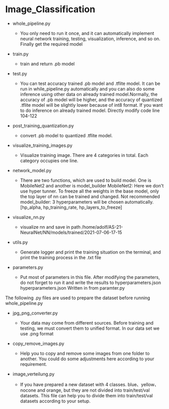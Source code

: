 # Image_Classification
* whole_pipeline.py
     * You only need to run it once, and it can automatically implement neural network training, testing, visualization, inference, and so on. Finally get the required model

* train.py
     * train and return .pb model

* test.py
     * You can test accuracy trained .pb model and .tflite model. It can be run in while_pipeline.py automatically and you can also do some inference using other data on already trained model.Normally, the accuracy of .pb model will be higher, and the accuracy of quantized .tflite model will be slightly lower because of int8 format. If you want to do inference on already trained model. Directly modify code line 104-122 

* post_training_quantization.py
     * convert .pb model to quantized .tflite model.

* visualize_training_images.py
     * Visualize training image. There are 4 categories in total. Each category occupies one line.

* network_model.py
     * There are two functions, which are used to build model. One is MobileNet2 and another is model_builder
MobileNet2: Here we don't use hyper tunner. To freeze all the weights in the base model, only the top layer of nn can be trained and changed. Not recommended
model_builder: 3 hyperparameters will be chosen automatically. [hp_alpha, hp_training_rate, hp_layers_to_freeze]

* visualize_nn.py
     * visualize nn and save in path /home/adolf/AS-21-NeuralNet/NN/models/trained/2021-07-06-17-15

* utils.py
     * Generate logger and print the training situation on the terminal, and print the training process in the .txt file

* parameters.py
     * Put most of parameters in this file. After modifying the parameters, do not forget to run it and write the results to hyperparameters.json
hyperparameters.json Written in from paramter.py


The following .py files are used to prepare the dataset before running whole_pipeline.py

* jpg_png_converter.py
     * Your data may come from different sources. Before training and testing, we must convert them to unified format. In our data set we use .png format

* copy_remove_images.py
     * Help you to copy and remove some images from one folder to another. You could do some adjustments here according to your requirement.

* image_verteilung.py
     * If you have prepared a new dataset with 4 classes. blue、yellow、nocone and orange, but they are not divided into train/test/val datasets. This file can help you to divide them into train/test/val datasets according to your setup.
